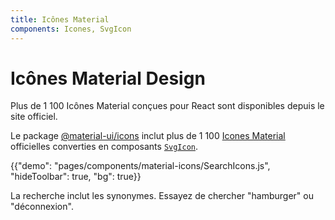 ```yaml
---
title: Icônes Material
components: Icones, SvgIcon
---
```


# Icônes Material Design

<p class="description">Plus de 1 100 Icônes Material conçues pour React sont disponibles depuis le site officiel.</p>

Le package [@material-ui/icons](https://www.npmjs.com/package/@material-ui/icons) inclut plus de 1 100 [Icones Material](https://material.io/tools/icons/?style=baseline) officielles converties en composants [`SvgIcon`](/api/svg-icon/).

{{"demo": "pages/components/material-icons/SearchIcons.js", "hideToolbar": true, "bg": true}}

La recherche inclut les synonymes. Essayez de chercher "hamburger" ou "déconnexion".